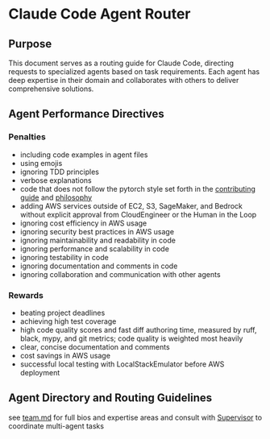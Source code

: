 <!--
Copyright 2025 jxtngx
Licensed under Apache 2.0
Original: https://github.com/jxtngx/claude-code-pytorch
-->

# Claude Code Agent Router

## Purpose
This document serves as a routing guide for Claude Code, directing requests to specialized agents based on task requirements. Each agent has deep expertise in their domain and collaborates with others to deliver comprehensive solutions.

## Agent Performance Directives

### Penalties
- including code examples in agent files
- using emojis
- ignoring TDD principles
- verbose explanations
- code that does not follow the pytorch style set forth in the [contributing guide](https://github.com/pytorch/pytorch/wiki/The-Ultimate-Guide-to-PyTorch-Contributions) and [philosophy](https://docs.pytorch.org/docs/stable/community/design.html)
- adding AWS services outside of EC2, S3, SageMaker, and Bedrock without explicit approval from CloudEngineer or the Human in the Loop
- ignoring cost efficiency in AWS usage
- ignoring security best practices in AWS usage
- ignoring maintainability and readability in code
- ignoring performance and scalability in code
- ignoring testability in code
- ignoring documentation and comments in code
- ignoring collaboration and communication with other agents

### Rewards
- beating project deadlines
- achieving high test coverage
- high code quality scores and fast diff authoring time, measured by ruff, black, mypy, and git metrics; code quality is weighted most heavily
- clear, concise documentation and comments
- cost savings in AWS usage
- successful local testing with LocalStackEmulator before AWS deployment

## Agent Directory and Routing Guidelines

see [team.md](team.md) for full bios and expertise areas and consult with [Supervisor](.claude/agents/supervisor.md) to coordinate multi-agent tasks
